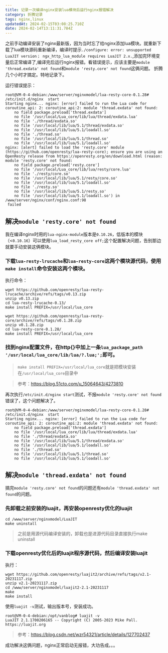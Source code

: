```yaml
---
title: 记录一次编译nginx安装lua模块后运行nginx报错解决
category: 折腾记录
tags: nginx,linux
updatedAt: 2024-02-15T03:08:25.710Z
date: 2024-02-14T13:11:31.784Z
---
```



之前手动编译安装了nginx最新版，因为当时忘了给nginx添加lua模块。就重新下载了lua模块源码重新编译，编译时提示`./configure: error: unsupported LuaJIT version； ngx_http_lua_module requires LuaJIT 2.x.`,添加完环境变量后正常编译了,编译完后运行nginx报错。看错误提示，应该主要是`module 'thread.exdata' not found`和`module 'resty.core' not found`这俩问题。
折腾几个小时才搞定。特地记录下。


<!-- more -->


运行错误提示：
```
root@VM-0-4-debian:/www/server/nginxmodel/lua-resty-core-0.1.28# /etc/init.d/nginx  start
Starting nginx... nginx: [error] failed to run the Lua code for coroutine_api: 2: coroutine_api:2: module 'thread.exdata' not found:
	no field package.preload['thread.exdata']
	no file '/usr/local/Lua_core/lib/lua/thread/exdata.lua'
	no file './thread/exdata.so'
	no file '/usr/local/lib/lua/5.1/thread/exdata.so'
	no file '/usr/local/lib/lua/5.1/loadall.so'
	no file './thread.so'
	no file '/usr/local/lib/lua/5.1/thread.so'
	no file '/usr/local/lib/lua/5.1/loadall.so'
nginx: [alert] failed to load the 'resty.core' module (https://github.com/openresty/lua-resty-core); ensure you are using an OpenResty release from https://openresty.org/en/download.html (reason: module 'resty.core' not found:
	no field package.preload['resty.core']
	no file '/usr/local/Lua_core/lib/lua/resty/core.lua'
	no file './resty/core.so'
	no file '/usr/local/lib/lua/5.1/resty/core.so'
	no file '/usr/local/lib/lua/5.1/loadall.so'
	no file './resty.so'
	no file '/usr/local/lib/lua/5.1/resty.so'
	no file '/usr/local/lib/lua/5.1/loadall.so') in /www/server/nginx/conf/nginx.conf:98
 failed
```

## 解决`module 'resty.core' not found`

我在编译nginx时用的`lua-nginx-module`版本是`0.10.26`，低版本的模块（<`0.10.16`）可以使用`lua_load_resty_core off;`这个配置解决问题，告别那边就要手动安装这俩模块。


### 下载`lua-resty-lrucache`和`lua-resty-core`这两个模块源代码，使用`make install`命令安装这两个模块。

执行命令：

```
wget https://github.com/openresty/lua-resty-lrucache/archive/refs/tags/v0.13.zip
unzip v0.13.zip
cd lua-resty-lrucache-0.13/
make install PREFIX=/usr/local/lua_core

wget https://github.com/openresty/lua-resty-core/archive/refs/tags/v0.1.28.zip
unzip v0.1.28.zip
cd lua-resty-core-0.1.28/
make install PREFIX=/usr/local/lua_core
```

### 找到nginx配置文件，在http{}中加上一条`lua_package_path '/usr/local/lua_core/lib/lua/?.lua;';`即可。


>`make install PREFIX=/usr/local/lua_core`就是把模块安装在`/usr/local/lua_core`目录中

>参考：https://blog.51cto.com/u_15064643/4273810

再次执行`/etc/init.d/nginx start`测试，不报`module 'resty.core' not found`错误了，这个问题解决了。

```
root@VM-0-4-debian:/www/server/nginxmodel/lua-resty-core-0.1.28# /etc/init.d/nginx  start
Starting nginx... nginx: [error] failed to run the Lua code for coroutine_api: 2: coroutine_api:2: module 'thread.exdata' not found:
	no field package.preload['thread.exdata']
	no file '/usr/local/lua_core/lib/lua/thread/exdata.lua'
	no file './thread/exdata.so'
	no file '/usr/local/lib/lua/5.1/thread/exdata.so'
	no file '/usr/local/lib/lua/5.1/loadall.so'
	no file './thread.so'
	no file '/usr/local/lib/lua/5.1/thread.so'
	no file '/usr/local/lib/lua/5.1/loadall.so'
```


##  解决`module 'thread.exdata' not found`

搞完`module 'resty.core' not found`的问题还有`module 'thread.exdata' not found`的问题。



### 先卸载之前安装的luajit，再安装openresty优化的luajit

```
cd /www/server/nginxmodel/LuaJIT
make uninstall
```
>之前是用源代码编译安装的，卸载也是进源代码目录直接执行make uninstall



### 下载openresty优化后的luajit程序源代码，然后编译安装luajit

执行：

```
wget https://github.com/openresty/luajit2/archive/refs/tags/v2.1-20231117.zip
unzip v2.1-20231117.zip
cd /www/server/nginxmodel/luajit2-2.1-20231117
make
make install
```

使用`luajit -v`测试，输出版本号，安装成功。

```
root@VM-0-4-debian:/opt/vanblog# luajit -v
LuaJIT 2.1.1700206165 -- Copyright (C) 2005-2023 Mike Pall. https://luajit.org
```

>参考：https://blog.csdn.net/wzr54321/article/details/127702437

成功解决这俩问题，nginx正常启动无报错，大功告成。。。